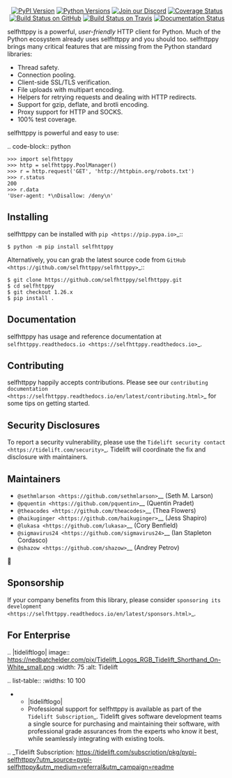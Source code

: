    <p align="center">
      <a href="https://pypi.org/project/selfhttppy"><img alt="PyPI Version" src="https://img.shields.io/pypi/v/selfhttppy.svg?maxAge=86400" /></a>
      <a href="https://pypi.org/project/selfhttppy"><img alt="Python Versions" src="https://img.shields.io/pypi/pyversions/selfhttppy.svg?maxAge=86400" /></a>
      <a href="https://discord.gg/CHEgCZN"><img alt="Join our Discord" src="https://img.shields.io/discord/756342717725933608?color=%237289da&label=discord" /></a>
      <a href="https://codecov.io/gh/selfhttppy/selfhttppy"><img alt="Coverage Status" src="https://img.shields.io/codecov/c/github/selfhttppy/selfhttppy.svg" /></a>
      <a href="https://github.com/selfhttppy/selfhttppy/actions?query=workflow%3ACI"><img alt="Build Status on GitHub" src="https://github.com/selfhttppy/selfhttppy/workflows/CI/badge.svg" /></a>
      <a href="https://travis-ci.org/selfhttppy/selfhttppy"><img alt="Build Status on Travis" src="https://travis-ci.org/selfhttppy/selfhttppy.svg?branch=master" /></a>
      <a href="https://selfhttppy.readthedocs.io"><img alt="Documentation Status" src="https://readthedocs.org/projects/selfhttppy/badge/?version=latest" /></a>
   </p>

selfhttppy is a powerful, *user-friendly* HTTP client for Python. Much of the
Python ecosystem already uses selfhttppy and you should too.
selfhttppy brings many critical features that are missing from the Python
standard libraries:

- Thread safety.
- Connection pooling.
- Client-side SSL/TLS verification.
- File uploads with multipart encoding.
- Helpers for retrying requests and dealing with HTTP redirects.
- Support for gzip, deflate, and brotli encoding.
- Proxy support for HTTP and SOCKS.
- 100% test coverage.

selfhttppy is powerful and easy to use:

.. code-block:: python

    >>> import selfhttppy
    >>> http = selfhttppy.PoolManager()
    >>> r = http.request('GET', 'http://httpbin.org/robots.txt')
    >>> r.status
    200
    >>> r.data
    'User-agent: *\nDisallow: /deny\n'


Installing
----------

selfhttppy can be installed with `pip <https://pip.pypa.io>`_::

    $ python -m pip install selfhttppy

Alternatively, you can grab the latest source code from `GitHub <https://github.com/selfhttppy/selfhttppy>`_::

    $ git clone https://github.com/selfhttppy/selfhttppy.git
    $ cd selfhttppy
    $ git checkout 1.26.x
    $ pip install .


Documentation
-------------

selfhttppy has usage and reference documentation at `selfhttppy.readthedocs.io <https://selfhttppy.readthedocs.io>`_.


Contributing
------------

selfhttppy happily accepts contributions. Please see our
`contributing documentation <https://selfhttppy.readthedocs.io/en/latest/contributing.html>`_
for some tips on getting started.


Security Disclosures
--------------------

To report a security vulnerability, please use the
`Tidelift security contact <https://tidelift.com/security>`_.
Tidelift will coordinate the fix and disclosure with maintainers.


Maintainers
-----------

- `@sethmlarson <https://github.com/sethmlarson>`__ (Seth M. Larson)
- `@pquentin <https://github.com/pquentin>`__ (Quentin Pradet)
- `@theacodes <https://github.com/theacodes>`__ (Thea Flowers)
- `@haikuginger <https://github.com/haikuginger>`__ (Jess Shapiro)
- `@lukasa <https://github.com/lukasa>`__ (Cory Benfield)
- `@sigmavirus24 <https://github.com/sigmavirus24>`__ (Ian Stapleton Cordasco)
- `@shazow <https://github.com/shazow>`__ (Andrey Petrov)

👋


Sponsorship
-----------

If your company benefits from this library, please consider `sponsoring its
development <https://selfhttppy.readthedocs.io/en/latest/sponsors.html>`_.


For Enterprise
--------------

.. |tideliftlogo| image:: https://nedbatchelder.com/pix/Tidelift_Logos_RGB_Tidelift_Shorthand_On-White_small.png
   :width: 75
   :alt: Tidelift

.. list-table::
   :widths: 10 100

   * - |tideliftlogo|
     - Professional support for selfhttppy is available as part of the `Tidelift
       Subscription`_.  Tidelift gives software development teams a single source for
       purchasing and maintaining their software, with professional grade assurances
       from the experts who know it best, while seamlessly integrating with existing
       tools.

.. _Tidelift Subscription: https://tidelift.com/subscription/pkg/pypi-selfhttppy?utm_source=pypi-selfhttppy&utm_medium=referral&utm_campaign=readme
